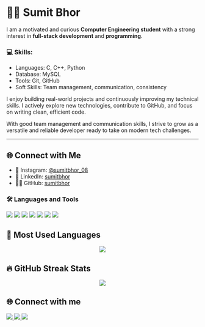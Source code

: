# 👨‍💻 Sumit Bhor



I am a motivated and curious **Computer Engineering student** with a strong interest in **full-stack development** and **programming**.

### 💻 Skills:
- Languages: C, C++, Python
- Database: MySQL
- Tools: Git, GitHub
- Soft Skills: Team management, communication, consistency

I enjoy building real-world projects and continuously improving my technical skills. I actively explore new technologies, contribute to GitHub, and focus on writing clean, efficient code.

With good team management and communication skills, I strive to grow as a versatile and reliable developer ready to take on modern tech challenges.

---

## 🌐 Connect with Me

- 📸 Instagram: [@sumitbhor_08](https://instagram.com/sumitbhor_08)
- 💼 LinkedIn: [sumitbhor](https://linkedin.com/in/sumitbhor08)
- 🧑‍💻 GitHub: [sumitbhor](https://github.com/sumitbhor)

### 🛠️ Languages and Tools

<p align="left">
  <img src = "https://camo.githubusercontent.com/39ceb26b1c7893bf86cb4793892c12fe14f44892e081f25a8d9097eab3d35445/68747470733a2f2f696d672e736869656c64732e696f2f62616467652f2d4d61726b646f776e2d3030303030303f7374796c653d666c61742d737175617265266c6f676f3d6d61726b646f776e"/>
  <img src="https://img.shields.io/badge/C-00599C?style=for-the-badge&logo=c&logoColor=white"/>
  <img src="https://img.shields.io/badge/Python-3776AB?style=for-the-badge&logo=python&logoColor=white"/>
  <img src="https://img.shields.io/badge/MySQL-4479A1?style=for-the-badge&logo=mysql&logoColor=white"/>
  <img src="https://img.shields.io/badge/C++-00599C?style=for-the-badge&logo=c%2B%2B&logoColor=white"/>
  <img src="https://img.shields.io/badge/Git-F05032?style=for-the-badge&logo=git&logoColor=white"/>
  <img src="https://img.shields.io/badge/GitHub-181717?style=for-the-badge&logo=github&logoColor=white"/>
</p>

## 👀 Most Used Languages

<p align="center">
  <img src="https://github-readme-stats.vercel.app/api/top-langs/?username=sumitbhor&layout=compact&theme=dracula" />

</p>

## 🔥 GitHub Streak Stats

<p align="center">
  <img src="https://github-readme-streak-stats.herokuapp.com?user=sumitbhor&theme=black-ice&hide_border=false&stroke=0000&background=060A0CD0" />
</p>

## 🌐 Connect with me

<p align="left">
  <a href="https://www.linkedin.com/in/sumitbhor08" target="_blank">
    <img src="https://img.shields.io/badge/LinkedIn-0A66C2?style=for-the-badge&logo=linkedin&logoColor=white"/>
  </a>
  <a href="https://github.com/sumitbhor" target="_blank">
    <img src="https://img.shields.io/badge/GitHub-181717?style=for-the-badge&logo=github&logoColor=white"/>
  </a>
  <a href="https://www.instagram.com/sumitbhor_08/" target="_blank">
    <img src="https://img.shields.io/badge/Instagram-E4405F?style=for-the-badge&logo=instagram&logoColor=white"/>
  </a>
</p>

